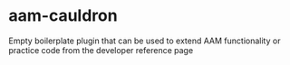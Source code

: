 # aam-cauldron
Empty boilerplate plugin that can be used to extend AAM functionality or practice code from the developer reference page
